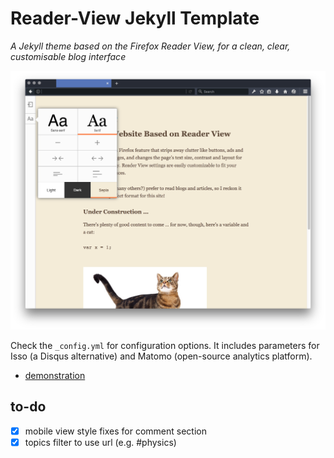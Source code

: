 # Reader-View Jekyll Template

*A Jekyll theme based on the Firefox Reader View, for a clean, clear, customisable blog interface*

![screenshot](screenshot.png)

Check the ``_config.yml`` for configuration options. It includes parameters for
Isso (a Disqus alternative) and Matomo (open-source analytics platform).

* [demonstration](https://tabreturn.github.io/)

## to-do
- [x] mobile view style fixes for comment section
- [x] topics filter to use url (e.g. #physics)

